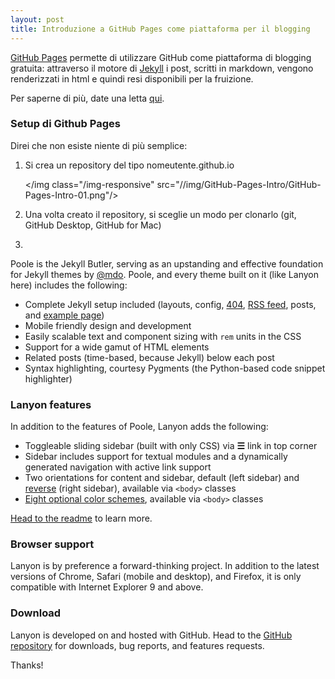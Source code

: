 ```yaml
---
layout: post
title: Introduzione a GitHub Pages come piattaforma per il blogging
---
```


[GitHub Pages](https://pages.github.com/) permette di utilizzare GitHub come piattaforma di blogging gratuita: attraverso il motore di [Jekyll](http://jekyllrb.com) i post, scritti in markdown, vengono renderizzati in html e quindi resi disponibili per la fruizione.

Per saperne di più, date una letta [qui](https://jekyllrb.com/docs/github-pages/).

### Setup di Github Pages

Direi che non esiste niente di più semplice:

1. Si crea un repository del tipo nomeutente.github.io

   </img class="/img-responsive" src="//img/GitHub-Pages-Intro/GitHub-Pages-Intro-01.png"/>

2. Una volta creato il repository, si sceglie un modo per clonarlo (git, GitHub Desktop, GitHub for Mac)

3.  
Poole is the Jekyll Butler, serving as an upstanding and effective foundation for Jekyll themes by [@mdo](https://twitter.com/mdo). Poole, and every theme built on it (like Lanyon here) includes the following:

* Complete Jekyll setup included (layouts, config, [404](/404), [RSS feed](/atom.xml), posts, and [example page](/about))
* Mobile friendly design and development
* Easily scalable text and component sizing with `rem` units in the CSS
* Support for a wide gamut of HTML elements
* Related posts (time-based, because Jekyll) below each post
* Syntax highlighting, courtesy Pygments (the Python-based code snippet highlighter)

### Lanyon features

In addition to the features of Poole, Lanyon adds the following:

* Toggleable sliding sidebar (built with only CSS) via **☰** link in top corner
* Sidebar includes support for textual modules and a dynamically generated navigation with active link support
* Two orientations for content and sidebar, default (left sidebar) and [reverse](https://github.com/poole/lanyon#reverse-layout) (right sidebar), available via `<body>` classes
* [Eight optional color schemes](https://github.com/poole/lanyon#themes), available via `<body>` classes

[Head to the readme](https://github.com/poole/lanyon#readme) to learn more.

### Browser support

Lanyon is by preference a forward-thinking project. In addition to the latest versions of Chrome, Safari (mobile and desktop), and Firefox, it is only compatible with Internet Explorer 9 and above.

### Download

Lanyon is developed on and hosted with GitHub. Head to the <a href="https://github.com/poole/lanyon">GitHub repository</a> for downloads, bug reports, and features requests.

Thanks!
